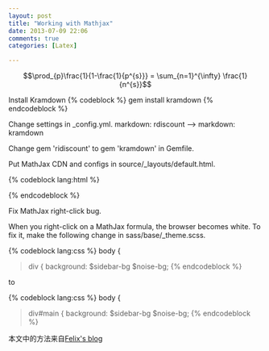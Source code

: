 ```yaml
---
layout: post
title: "Working with Mathjax"
date: 2013-07-09 22:06
comments: true
categories: [Latex] 

---
```


$$\prod_{p}\frac{1}{1-\frac{1}{p^{s}}} = \sum_{n=1}^{\infty} \frac{1}{n^{s}}$$

Install Kramdown
{% codeblock %}
gem install kramdown
{% endcodeblock %}

Change settings in _config.yml.
markdown: rdiscount --> markdown: kramdown

Change gem 'ridiscount' to gem 'kramdown' in Gemfile.

Put MathJax CDN and configs in source/_layouts/default.html.

{% codeblock lang:html %}
<!-- mathjax config similar to math.stackexchange -->
<script type="text/x-mathjax-config">
MathJax.Hub.Config({
  jax: ["input/TeX", "output/HTML-CSS"],
  tex2jax: {
    inlineMath: [ ['$', '$'] ],
    displayMath: [ ['$$', '$$']],
    processEscapes: true,
    skipTags: ['script', 'noscript', 'style', 'textarea', 'pre', 'code']
  },
  messageStyle: "none",
  "HTML-CSS": { preferredFont: "TeX", availableFonts: ["STIX","TeX"] }
});
</script>
<script src="http://cdn.mathjax.org/mathjax/latest/MathJax.js?config=TeX-AMS_HTML" type="text/javascript"></script>
{% endcodeblock %}

Fix MathJax right-click bug.

When you right-click on a MathJax formula, the browser becomes white.
To fix it, make the following change in sass/base/_theme.scss.

{% codeblock lang:css %}
body {
  > div {
    background: $sidebar-bg $noise-bg;
{% endcodeblock %}

to

{% codeblock lang:css %}
body {
  > div#main {
    background: $sidebar-bg $noise-bg;
{% endcodeblock %}

本文中的方法来自[Felix's blog](http://www.idryman.org/blog/2012/03/10/writing-math-equations-on-octopress)
